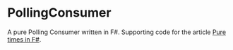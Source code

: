 # PollingConsumer

A pure Polling Consumer written in F#. Supporting code for the article [Pure times in F#](http://blog.ploeh.dk/2017/07/04/pure-times-in-f).
